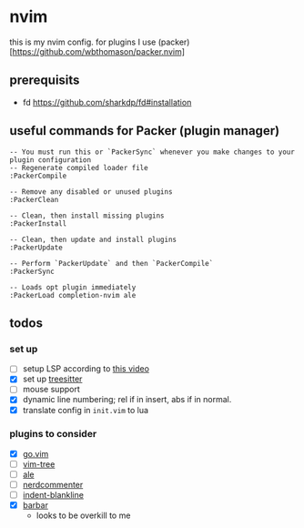 # nvim
this is my nvim config. for plugins I use (packer)[https://github.com/wbthomason/packer.nvim] 

## prerequisits
- fd https://github.com/sharkdp/fd#installation 

## useful commands for Packer (plugin manager) 
```
-- You must run this or `PackerSync` whenever you make changes to your plugin configuration
-- Regenerate compiled loader file
:PackerCompile

-- Remove any disabled or unused plugins
:PackerClean

-- Clean, then install missing plugins
:PackerInstall

-- Clean, then update and install plugins
:PackerUpdate

-- Perform `PackerUpdate` and then `PackerCompile`
:PackerSync

-- Loads opt plugin immediately
:PackerLoad completion-nvim ale
```


## todos
### set up

- [ ] setup LSP according to [this video](https://www.youtube.com/watch?v=puWgHa7k3SY)
- [x] set up [treesitter](https://github.com/nvim-treesitter/nvim-treesitter)
- [ ] mouse support
- [x] dynamic line numbering; rel if in insert, abs if in normal.
- [x] translate config in `init.vim` to lua

### plugins to consider
- [x] [go.vim](https://github.com/ray-x/go.nvim)
- [ ] [vim-tree](https://github.com/kyazdani42/nvim-tree.lua)
- [ ] [ale](https://github.com/dense-analysis/ale)
- [ ] [nerdcommenter](https://github.com/preservim/nerdcommenter)
- [ ] [indent-blankline](https://github.com/lukas-reineke/indent-blankline.nvim)
- [x] [barbar](https://github.com/romgrk/barbar.nvim)
  - looks to be overkill to me


